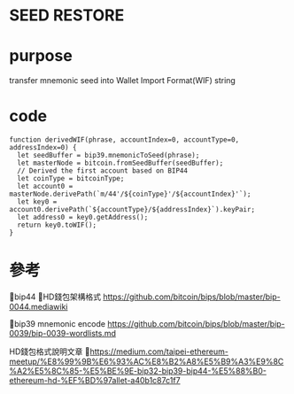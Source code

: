 # SEED RESTORE

# purpose
  transfer mnemonic seed into Wallet Import Format(WIF) string

# code

```code
function derivedWIF(phrase, accountIndex=0, accountType=0, addressIndex=0) {
  let seedBuffer = bip39.mnemonicToSeed(phrase);
  let masterNode = bitcoin.fromSeedBuffer(seedBuffer);
  // Derived the first account based on BIP44
  let coinType = bitcoinType;
  let account0 = masterNode.derivePath(`m/44'/${coinType}'/${accountIndex}'`);
  let key0 = account0.derivePath(`${accountType}/${addressIndex}`).keyPair;
  let address0 = key0.getAddress();
  return key0.toWIF();
}
```
# 參考
bip44 HD錢包架構格式 <https://github.com/bitcoin/bips/blob/master/bip-0044.mediawiki>

bip39 mnemonic encode
<https://github.com/bitcoin/bips/blob/master/bip-0039/bip-0039-wordlists.md>

HD錢包格式說明文章
<https://medium.com/taipei-ethereum-meetup/%E8%99%9B%E6%93%AC%E8%B2%A8%E5%B9%A3%E9%8C%A2%E5%8C%85-%E5%BE%9E-bip32-bip39-bip44-%E5%88%B0-ethereum-hd-%EF%BD%97allet-a40b1c87c1f7>